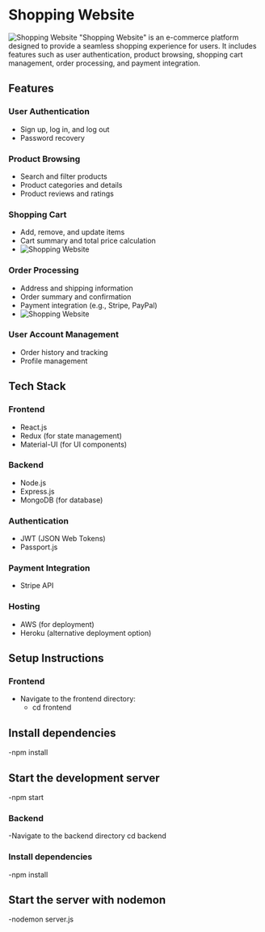 # Shopping Website
![Shopping Website](https://drive.google.com/uc?export=view&id=1PXo6HNO232aCRitqpqwwgAHzEpD9SFvQ)
"Shopping Website" is an e-commerce platform designed to provide a seamless shopping experience for users. It includes features such as user authentication, product browsing, shopping cart management, order processing, and payment integration.

## Features

### User Authentication
- Sign up, log in, and log out
- Password recovery

### Product Browsing
- Search and filter products
- Product categories and details
- Product reviews and ratings

### Shopping Cart
- Add, remove, and update items
- Cart summary and total price calculation
- ![Shopping Website](https://drive.google.com/uc?export=view&id=1_zYamlN_drzlXO2eysMv7s0Gk5FwsKfM)

### Order Processing
- Address and shipping information
- Order summary and confirmation
- Payment integration (e.g., Stripe, PayPal)
- ![Shopping Website](https://drive.google.com/uc?export=view&id=1x-Ef3SA8o8r9BBwrjMDQ5nHYMK1ln6Sd)

### User Account Management
- Order history and tracking
- Profile management

## Tech Stack

### Frontend
- React.js
- Redux (for state management)
- Material-UI (for UI components)

### Backend
- Node.js
- Express.js
- MongoDB (for database)

### Authentication
- JWT (JSON Web Tokens)
- Passport.js

### Payment Integration
- Stripe API

### Hosting
- AWS (for deployment)
- Heroku (alternative deployment option)

## Setup Instructions

### Frontend
- Navigate to the frontend directory:
  - cd frontend
## Install dependencies
-npm install
## Start the development server
-npm start
### Backend
-Navigate to the backend directory
   cd backend
### Install dependencies
-npm install
## Start the server with nodemon
-nodemon server.js
